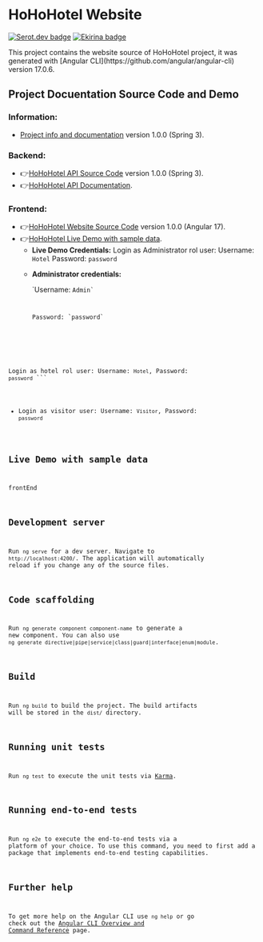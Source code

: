 # HoHoHotel Website
[![Serot.dev badge](https://img.shields.io/badge/SerotDev-Sergi%20Rodriguez%20Utge-blue)](https://github.com/SerotDev)
[![Ekirina badge](https://img.shields.io/badge/Ekirina-Ainara%20Blanco%20Iza-green)](https://github.com/Ekirina)
 <p align="left">This project contains the website source of HoHoHotel project, it was generated with [Angular CLI](https://github.com/angular/angular-cli) version 17.0.6. </p>

## Project Docuentation Source Code and Demo
### Information: 
- [Project info and documentation](https://github.com/SerotDev/sru-abi-rlm-project-backend/) version 1.0.0 (Spring 3).

### Backend: 
- 👉[HoHoHotel API Source Code](https://github.com/SerotDev/sru-abi-rlm-project-backend/) version 1.0.0 (Spring 3).
- 👉[HoHoHotel API Documentation](https://sru-abi-rlm-project-backend-production.up.railway.app/swagger-ui/index.html).

### Frontend: 
- 👉[HoHoHotel Website Source Code](https://github.com/SerotDev/sru-abi-rlm-project-frontend/) version 1.0.0 (Angular 17).
- 👉[HoHoHotel Live Demo with sample data](https://dev.d5z7g2y0k8cdc.amplifyapp.com/).
  - <b>Live Demo Credentials:</b>
    Login as Administrator rol user:
    Username: `Hotel`
    Password: `password`
  - <p><b>Administrator credentials:</b></p>
    <p>`Username: <code>Admin`</p>
    <p>Password: `password`</p>
 Login as hotel rol user: Username: `Hotel`, Password: `password` ```
  - Login as visitor user: Username: `Visitor`, Password: `password`

## Live Demo with sample data
frontEnd

## Development server

Run `ng serve` for a dev server. Navigate to `http://localhost:4200/`. The application will automatically reload if you change any of the source files.

## Code scaffolding

Run `ng generate component component-name` to generate a new component. You can also use `ng generate directive|pipe|service|class|guard|interface|enum|module`.

## Build

Run `ng build` to build the project. The build artifacts will be stored in the `dist/` directory.

## Running unit tests

Run `ng test` to execute the unit tests via [Karma](https://karma-runner.github.io).

## Running end-to-end tests

Run `ng e2e` to execute the end-to-end tests via a platform of your choice. To use this command, you need to first add a package that implements end-to-end testing capabilities.

## Further help

To get more help on the Angular CLI use `ng help` or go check out the [Angular CLI Overview and Command Reference](https://angular.io/cli) page.
